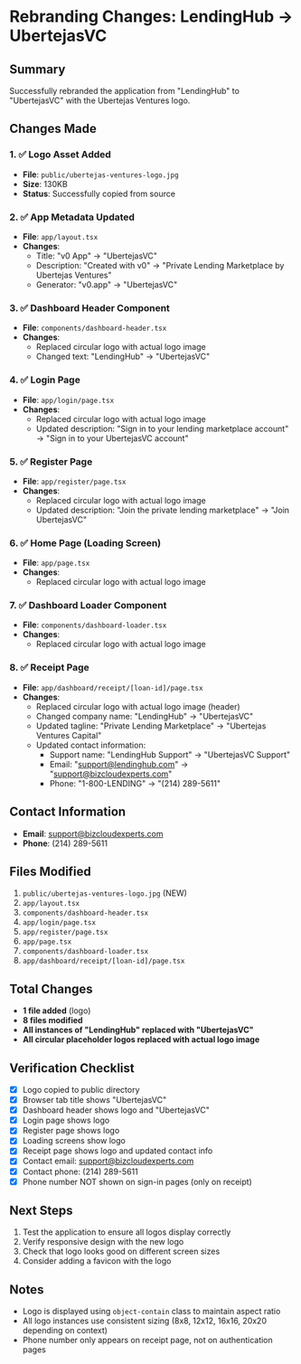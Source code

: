 # Rebranding Changes: LendingHub → UbertejasVC

## Summary
Successfully rebranded the application from "LendingHub" to "UbertejasVC" with the Ubertejas Ventures logo.

## Changes Made

### 1. ✅ Logo Asset Added
- **File**: `public/ubertejas-ventures-logo.jpg`
- **Size**: 130KB
- **Status**: Successfully copied from source

### 2. ✅ App Metadata Updated
- **File**: `app/layout.tsx`
- **Changes**:
  - Title: "v0 App" → "UbertejasVC"
  - Description: "Created with v0" → "Private Lending Marketplace by Ubertejas Ventures"
  - Generator: "v0.app" → "UbertejasVC"

### 3. ✅ Dashboard Header Component
- **File**: `components/dashboard-header.tsx`
- **Changes**:
  - Replaced circular logo with actual logo image
  - Changed text: "LendingHub" → "UbertejasVC"

### 4. ✅ Login Page
- **File**: `app/login/page.tsx`
- **Changes**:
  - Replaced circular logo with actual logo image
  - Updated description: "Sign in to your lending marketplace account" → "Sign in to your UbertejasVC account"

### 5. ✅ Register Page
- **File**: `app/register/page.tsx`
- **Changes**:
  - Replaced circular logo with actual logo image
  - Updated description: "Join the private lending marketplace" → "Join UbertejasVC"

### 6. ✅ Home Page (Loading Screen)
- **File**: `app/page.tsx`
- **Changes**:
  - Replaced circular logo with actual logo image

### 7. ✅ Dashboard Loader Component
- **File**: `components/dashboard-loader.tsx`
- **Changes**:
  - Replaced circular logo with actual logo image

### 8. ✅ Receipt Page
- **File**: `app/dashboard/receipt/[loan-id]/page.tsx`
- **Changes**:
  - Replaced circular logo with actual logo image (header)
  - Changed company name: "LendingHub" → "UbertejasVC"
  - Updated tagline: "Private Lending Marketplace" → "Ubertejas Ventures Capital"
  - Updated contact information:
    - Support name: "LendingHub Support" → "UbertejasVC Support"
    - Email: "support@lendinghub.com" → "support@bizcloudexperts.com"
    - Phone: "1-800-LENDING" → "(214) 289-5611"

## Contact Information
- **Email**: support@bizcloudexperts.com
- **Phone**: (214) 289-5611

## Files Modified
1. `public/ubertejas-ventures-logo.jpg` (NEW)
2. `app/layout.tsx`
3. `components/dashboard-header.tsx`
4. `app/login/page.tsx`
5. `app/register/page.tsx`
6. `app/page.tsx`
7. `components/dashboard-loader.tsx`
8. `app/dashboard/receipt/[loan-id]/page.tsx`

## Total Changes
- **1 file added** (logo)
- **8 files modified**
- **All instances of "LendingHub" replaced with "UbertejasVC"**
- **All circular placeholder logos replaced with actual logo image**

## Verification Checklist
- [x] Logo copied to public directory
- [x] Browser tab title shows "UbertejasVC"
- [x] Dashboard header shows logo and "UbertejasVC"
- [x] Login page shows logo
- [x] Register page shows logo
- [x] Loading screens show logo
- [x] Receipt page shows logo and updated contact info
- [x] Contact email: support@bizcloudexperts.com
- [x] Contact phone: (214) 289-5611
- [x] Phone number NOT shown on sign-in pages (only on receipt)

## Next Steps
1. Test the application to ensure all logos display correctly
2. Verify responsive design with the new logo
3. Check that logo looks good on different screen sizes
4. Consider adding a favicon with the logo

## Notes
- Logo is displayed using `object-contain` class to maintain aspect ratio
- All logo instances use consistent sizing (8x8, 12x12, 16x16, 20x20 depending on context)
- Phone number only appears on receipt page, not on authentication pages
